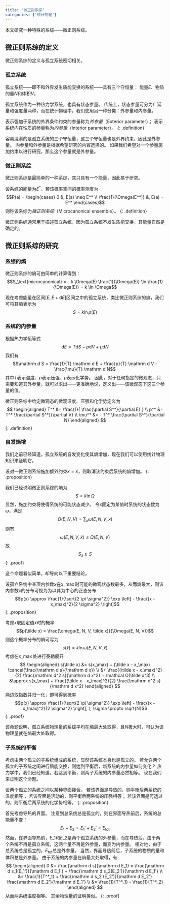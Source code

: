 ```yaml
---
title: "微正则系综"
categories: ["统计物理"]
---
```


本文研究一种特殊的系综——微正则系综。

## 微正则系综的定义

微正则系综的定义与孤立系统密切相关。

### 孤立系统

孤立系统——即不和外界发生质能交换的系统——具有三个守恒量：
能量$E$、物质的量$N$和体积$V$。

孤立系统作为一种热力学系统，也具有状态参量。
传统上，状态参量可分为广延量和强度量两种，而在统计物理中，我们使用另一种分类：外参量和内参量。

表示强加于系统的外界条件约束的参量称为*外参量*（Exterior parameter）；
表示系统内在性质的参量称为*内参量*（Interior parameter）。
{: .definition}

容易混淆的是孤立系统的三个守恒量，这三个守恒量也是外界约束，因此是外参量。
内参量和外参量是根据希望研究的内容选择的。
如果我们希望对一个参量施加约束以进行研究，那么这个参量就是外参量。

### 微正则系综

微正则系综是最简单的一种系综，其只具有一个能量，因此易于研究。

设系综的能量为$E^*$，若该概率空间的概率测度为
$$P(a) = \begin{cases} 0 &, E(a) \neq E^* \\ \frac{1}{\Omega(E^*)} &,  E(a) = E^*
\end{cases}$$
则称该系综为*微正则系综*（Microcanonical ensemble）。
{: .definition}

微正则系综通常用于描述孤立系统，因为孤立系统不发生质能交换，其能量自然是确定的。

## 微正则系综的研究

### 系综的熵

微正则系综的熵可由简单的计算得到：
$$S_\text{microcanonical} = - k \Omega(E) \frac{1}{\Omega(E)} \ln \frac{1}{\Omega(E)} = k \ln \Omega$$

现在考虑能量在区间$[E, E+\mathrm d E]$区间之中的孤立系统，类比微正则系综的熵，我们可将其熵表示为
$$S = k \ln \rho(E)$$

### 系统的内参量

根据热力学恒等式
$$\mathrm d E = T \mathrm d S - p \mathrm d V + \mu \mathrm d N$$
我们有
$$\mathrm d S = \frac{1}{T} \mathrm d E + \frac{p}{T} \mathrm d V - \frac{\mu}{T} \mathrm d N$$
其中$T$表示温度、$p$表示压强、$\mu$表示化学势。
因此，对于任何指定的微观态，只需要知道其外参量，就可以求出——更准确地说，定义出——该微观态下这三个参量的值。

微正则系综中给定微观态的微观温度、压强和化学势定义为
$$
\begin{aligned}
T^* &= \frac{1}{ \frac{\partial S^*}{\partial E} } \\
p^* &= T^* \frac{\partial S^*}{\partial V} \\
\mu^* &= - T^* \frac{\partial S^*}{\partial N}
\end{aligned}
$$
{: .definition}

### 自发熵增

我们之前已经知道，孤立系统的自发变化使其熵增加，现在我们可以使用统计物理知识来证明它。

设对一微正则系综施加额外约束$x = \tilde x$，则取消该约束后系统的熵增加。
{: .proposition}

我们已经说明微正则系综的熵为
$$S =  k \ln \Omega$$
显然，施加约束将使得系统的可能状态减少。
令$x$固定为某值时系统的状态数为$\omega$，满足
$$\Omega(E, N, V) = \sum_x \omega(E, N, V, x)$$
则有
$$\omega(E, N, V, \tilde x) \le \Omega(E, N, V)$$
故
$$S_{\tilde x} \ge S$$
{: .proof}

这个命题看似简单，却导向以下重要结论。

设孤立系统中某项内参数$x$在$x\_\max$时可能的微观状态数最多，从而熵最大，则该内参数$x$的分布可视为为以其为中心的正态分布
$$p(x) \approx \frac{1}{\sqrt{2 \pi \sigma^2}} \exp \left[ - \frac{(x - x_\max)^2}{2 \sigma^2} \right]$$
{: .proposition}

考虑$x$取固定值$\tilde x$时的概率
$$p(\tilde x) = \frac{\omega(E, N, V, \tilde x)}{\Omega(E, N, V)}$$
则这个概率分布的熵可写为
$$s(\tilde x) = k \ln \omega(E, N, V, \tilde x)$$
考虑在$x\_\max$处进行泰勒展开
$$
\begin{aligned}
s(\tilde x) &= s(x_\max) + (\tilde x - x_\max) \cancel{\frac{\mathrm d s}{\mathrm d x}} \\ &+ \frac{(\tilde x - x_\max)^2}{2} \frac{\mathrm d^2 s}{\mathrm d x^2} + \mathcal O(\tilde x^3) \\
&\approx s(x_\max) + \frac{(\tilde x - x_\max)^2}{2} \frac{\mathrm d^2 s}{\mathrm d x^2}
\end{aligned}
$$
两边取指数并归一化，即可得到概率
$$p(x) \approx \frac{1}{\sqrt{2 \pi \sigma^2}} \exp \left[ - \frac{(x - x_\max)^2}{2 \sigma^2} \right], \, \sigma \propto \sqrt{N}$$
{: .proof}

该命题说明，孤立系统物理量的系综平均在熵最大处取得，且$N$极大时，可认为该物理量就在熵最大处取得。

### 子系统的平衡

考虑由两个孤立的子系统组成的系统，显然该系统本身也是孤立的。
若允许两个孤立的子系统之间进行质能交换，则达到平衡后，新系统的内参量如何变化？
热力学中，我们已经知道，若达到平衡，则两子系统的内参量必然相等。
现在我们来证明这个命题。

设两个孤立的系统之间以某种界面接合。
若该界面是导热的，则平衡后两系统的温度相等；
若该界面是活动的，则平衡后两系统的压强相等；
若该界面是可透过的，则平衡后两系统的化学势相等。
{: .proposition}

首先考虑导热的界面。
注意到总系统总是孤立的，则在界面导热前后，系统的总能量不变：
$$E_1 + E_2 = E_1' + E_2' = E_\text{tot}$$
然而，在界面导热前，$E\_1$和$E\_2$是两个孤立系统的外参量，而在导热后，由于两个系统不再是孤立系统，这两个量不再是外参量，而变为内参量。
相对地，由于总系统总是孤立的，$E_\text{tot}$总是外参量。
当然，界面导热前后，子系统的物质的量和体积总是外参量。
由于系统的内参量在熵最大处取得，有
$$
\begin{aligned}
0 &= \frac{\mathrm d s}{\mathrm d E_1} = \frac{\mathrm d s_1(E_1')}{\mathrm d E_1'} + \frac{\mathrm d s_2(E_2')}{\mathrm d E_1'} \\
&= \frac{1}{T^*_1} + \frac{\mathrm d s_2 (E_2')}{\mathrm d E_2'} \frac{\mathrm d E_2'}{\mathrm d E_1'} \\
&= \frac{1}{T^*_1} - \frac{1}{T^*_2}
\end{aligned}
$$
从而两系统温度相等。
其余物理量的证明类似。
{: .proof}
